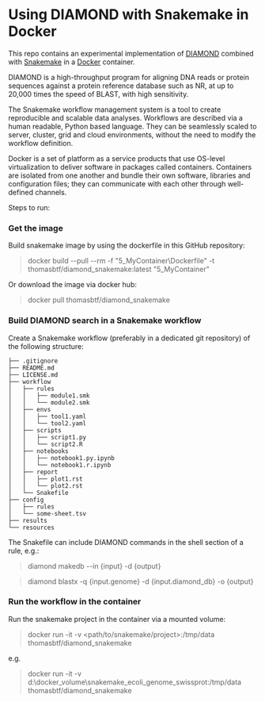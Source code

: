 # Using DIAMOND with Snakemake in Docker

This repo contains an experimental implementation of [DIAMOND](https://github.com/bbuchfink/diamond) combined with [Snakemake](https://snakemake.readthedocs.io/) in a [Docker](https://www.docker.com/) container.

DIAMOND is a  high-throughput program for aligning DNA reads or protein sequences against a protein reference database such as NR, at up to 20,000 times the speed of BLAST, with high sensitivity.

The Snakemake workflow management system is a tool to create reproducible and scalable data analyses. Workflows are described via a human readable, Python based language. They can be seamlessly scaled to server, cluster, grid and cloud environments, without the need to modify the workflow definition.

Docker is a set of platform as a service products that use OS-level virtualization to deliver software in packages called containers. Containers are isolated from one another and bundle their own software, libraries and configuration files; they can communicate with each other through well-defined channels.

Steps to run:

### Get the image

Build snakemake image by using the dockerfile in this GitHub repository:
> docker build --pull --rm -f "5_MyContainer\Dockerfile" -t thomasbtf/diamond_snakemake:latest "5_MyContainer"

Or download the image via docker hub:
> docker pull thomasbtf/diamond_snakemake

### Build DIAMOND search in a Snakemake workflow

Create a Snakemake workflow (preferably in a dedicated git repository) of the following structure:

    ├── .gitignore
    ├── README.md
    ├── LICENSE.md
    ├── workflow
    │   ├── rules
    │   │   ├── module1.smk
    │   │   └── module2.smk
    │   ├── envs
    │   │   ├── tool1.yaml
    │   │   └── tool2.yaml
    │   ├── scripts
    │   │   ├── script1.py
    │   │   └── script2.R
    │   ├── notebooks
    │   │   ├── notebook1.py.ipynb
    │   │   └── notebook1.r.ipynb
    │   ├── report
    │   │   ├── plot1.rst
    │   │   └── plot2.rst
    │   └── Snakefile
    ├── config
    │   ├── rules
    │   └── some-sheet.tsv
    ├── results
    └── resources

The Snakefile can include DIAMOND commands in the shell section of a rule, e.g.:
> diamond makedb --in {input} -d {output}

> diamond blastx -q {input.genome} -d {input.diamond_db} -o {output}

### Run the workflow in the container

Run the snakemake project in the container via a mounted volume:

> docker run -it -v <path/to/snakemake/project>:/tmp/data thomasbtf/diamond_snakemake

e.g.

> docker run -it -v d:\docker_volume\snakemake_ecoli_genome_swissprot:/tmp/data thomasbtf/diamond_snakemake
